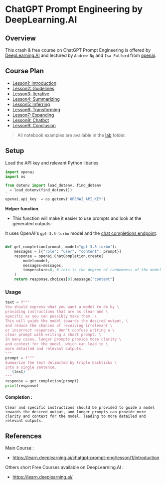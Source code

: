 # ChatGPT Prompt Engineering by DeepLearning.AI


## Overview

This crash & free course on ChatGPT Prompt Engineering is offered by [DeepLearning.AI](https://learn.deeplearning.ai/chatgpt-prompt-eng/lesson/1/introduction) and lectured by `Andrew Ng` and `Isa Fulford` from [openai](openai.com).

## Course Plan

- [Lesson1: Introduction](./l1-intro-notes.md)
- [Lesson2: Guidelines](./l2-guidelines-notes.md)
- [Lesson3: Iterative](./l3-iterative-prompt-dev.md)
- [Lesson4: Summarizing](./l4-summarizing.md)
- [Lesson5: Inferring](./l5-inferring.md)
- [Lesson6: Transforming](./l6-transforming.md)
- [Lesson7: Expanding](./l7-expanding.md)
- [Lesson8: Chatbot](./l8-chatbot.md)
- [Lesson9: Conclusion](./l9-conclusion.md)

> All notebook examples are available in the [lab](./lab/) folder.
## Setup

Load the API key and relevant Python libaries


```python
import openai
import os

from dotenv import load_dotenv, find_dotenv
_ = load_dotenv(find_dotenv())

openai.api_key  = os.getenv('OPENAI_API_KEY')
```

**Helper function**

- This function will make it easier to use prompts and look at the generated outputs:

It uses OpenAI's `gpt-3.5-turbo` model and the [chat completions endpoint](https://platform.openai.com/docs/guides/chat).


```python

def get_completion(prompt, model="gpt-3.5-turbo"):
    messages = [{"role": "user", "content": prompt}]
    response = openai.ChatCompletion.create(
        model=model,
        messages=messages,
        temperature=0, # this is the degree of randomness of the model's output
    )
    return response.choices[0].message["content"]
```
### Usage

```python
text = f"""
You should express what you want a model to do by \ 
providing instructions that are as clear and \ 
specific as you can possibly make them. \ 
This will guide the model towards the desired output, \ 
and reduce the chances of receiving irrelevant \ 
or incorrect responses. Don't confuse writing a \ 
clear prompt with writing a short prompt. \ 
In many cases, longer prompts provide more clarity \ 
and context for the model, which can lead to \ 
more detailed and relevant outputs.
"""
prompt = f"""
Summarize the text delimited by triple backticks \ 
into a single sentence.
```{text}```
"""
response = get_completion(prompt)
print(response)
```
#### Completion : 

```
Clear and specific instructions should be provided to guide a model towards the desired output, and longer prompts can provide more clarity and context for the model, leading to more detailed and relevant outputs.
```


## References

Main Course : 
- https://learn.deeplearning.ai/chatgpt-prompt-eng/lesson/1/introduction

Others short Free Courses available on DeepLearning.AI : 
- https://learn.deeplearning.ai/





